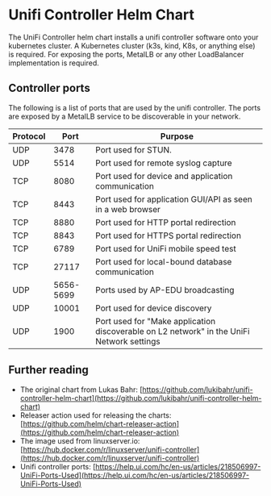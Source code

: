 # Unifi Controller Helm Chart

The UniFi Controller helm chart installs a unifi controller software onto your kubernetes cluster. A Kubernetes cluster (k3s, kind, K8s, or anything else) is required. For exposing the ports, MetalLB or any other LoadBalancer implementation is required.

## Controller ports

The following is a list of ports that are used by the unifi controller. The ports are exposed by a MetalLB service to be discoverable in your network.

|Protocol|Port|Purpose|
|--|--|--|
|UDP|3478|Port used for STUN.|
|UDP|5514|Port used for remote syslog capture|
|TCP|8080|Port used for device and application communication|
|TCP|8443|Port used for application GUI/API as seen in a web browser|
|TCP|8880|Port used for HTTP portal redirection|
|TCP|8843|Port used for HTTPS portal redirection|
|TCP|6789|Port used for UniFi mobile speed test|
|TCP|27117|Port used for local-bound database communication|
|UDP|5656-5699|Ports used by AP-EDU broadcasting|
|UDP|10001|Port used for device discovery|
|UDP|1900|Port used for "Make application discoverable on L2 network" in the UniFi Network settings|

## Further reading

- The original chart from Lukas Bahr: [https://github.com/lukibahr/unifi-controller-helm-chart](https://github.com/lukibahr/unifi-controller-helm-chart)
- Releaser action used for releasing the charts: [https://github.com/helm/chart-releaser-action](https://github.com/helm/chart-releaser-action)
- The image used from linuxserver.io: [https://hub.docker.com/r/linuxserver/unifi-controller](https://hub.docker.com/r/linuxserver/unifi-controller)
- Unifi controller ports: [https://help.ui.com/hc/en-us/articles/218506997-UniFi-Ports-Used](https://help.ui.com/hc/en-us/articles/218506997-UniFi-Ports-Used)